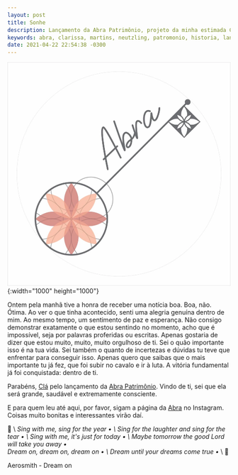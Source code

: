 ```yaml
---
layout: post
title: Sonhe
description: Lançamento da Abra Patrimônio, projeto da minha estimada Clarissa Martins Neutzling.
keywords: abra, clarissa, martins, neutzling, patromonio, historia, lançamento, instagram, dream, on, pelotas, sonhe
date: 2021-04-22 22:54:38 -0300
---
```


![Logo da Abra Patrimônio. Corresponde a uma chave antiga inclinada em 45º. O corpo da chave está na cor cinza. No canto inferior esquerdo da imagem, temos a parte onde seguramos a chave, composto por uma rosácea gótica de 8 pontas, nas cores rosa e salmão. No canto superior direito, temos o segredo da chave, este também com uma rosácea gótica desenhada, mas desta vez branca. O nome da Abra está escrito na parte de cima da chave e acompanha a inclinação do objeto.](/images/blog/2021-04-22-sonhe/abra_patrimonio.webp "Logo da Abra Patrimônio"){:width="1000" height="1000"}

Ontem pela manhã tive a honra de receber uma notícia boa. Boa, não. Ótima. Ao ver o que tinha acontecido, senti uma alegria genuína dentro de mim. Ao mesmo tempo, um sentimento de paz e esperança. Não consigo demonstrar exatamente o que estou sentindo no momento, acho que é impossível, seja por palavras proferidas ou escritas. Apenas gostaria de dizer que estou muito, muito, muito orgulhoso de ti.
Sei o quão importante isso é na tua vida. Sei também o quanto de incertezas e dúvidas tu teve que enfrentar para conseguir isso. Apenas quero que saibas que o mais importante tu já fez, que foi subir no cavalo e ir à luta. A vitória fundamental já foi conquistada: dentro de ti.

Parabéns, [Clá](https://www.instagram.com/claneutzling/) pelo lançamento da [Abra Patrimônio](https://www.instagram.com/abra.patrimonio/). Vindo de ti, sei que ela será grande, saudável e extremamente consciente.

E para quem leu até aqui, por favor, sigam a página da [Abra](https://www.instagram.com/abra.patrimonio/) no Instagram. Coisas muito bonitas e interessantes virão daí.

&#127932; \\
*Sing with me, sing for the year • \\
Sing for the laughter and sing for the tear • \\
Sing with me, it's just for today • \\
Maybe tomorrow the good Lord will take you away • \
Dream on, dream on, dream on • \\
Dream until your dreams come true •* \\
&#127932;

Aerosmith - Dream on
